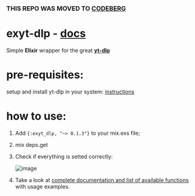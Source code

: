 ### THIS REPO WAS MOVED TO [CODEBERG](https://codeberg.org/v0i4/exyt-dlp)
# exyt-dlp - [docs](https://hexdocs.pm/exyt_dlp/Exyt.html#content)

Simple **Elixir** wrapper for the great [**yt-dlp**](https://github.com/yt-dlp/yt-dlp)

# pre-requisites:  

setup and install yt-dlp in your system: [instructions](https://github.com/yt-dlp/yt-dlp/wiki/Installation)


# how to use:  
  
1. Add `{:exyt_dlp, "~> 0.1.3"}` to your mix.exs file;
2. mix deps.get
3. Check if everything is setted correctly:

    ![image](https://github.com/user-attachments/assets/aa1b068f-b8aa-46fc-82d3-a4da60743081)

3. Take a look at [complete documentation and list of available functions](https://hexdocs.pm/exyt_dlp/Exyt.html#content) with usage examples.


